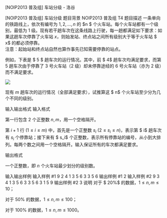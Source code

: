 



[NOIP2013 普及组] 车站分级 - 洛谷














[NOIP2013 普及组] 车站分级
题目背景
NOIP2013 普及组 T4
题目描述
一条单向的铁路线上，依次有编号为 $1, 2, …, n$ 的 $n $ 个火车站。每个火车站都有一个级别，最低为 $1$ 级。现有若干趟车次在这条线路上行驶，每一趟都满足如下要求：如果这趟车次停靠了火车站 $x$，则始发站、终点站之间所有级别大于等于火车站 $ x$ 的都必须停靠。  
注意：起始站和终点站自然也算作事先已知需要停靠的站点。

例如，下表是 $ 5 $ 趟车次的运行情况。其中，前 $ 4$ 趟车次均满足要求，而第 $5$ 趟车次由于停靠了 $3$ 号火车站（$2$ 级）却未停靠途经的 $6$ 号火车站（亦为 $2$ 级）而不满足要求。



 ![](https://cdn.luogu.com.cn/upload/pic/1238.png) 

现有 $m$ 趟车次的运行情况（全部满足要求），试推算这 $ n$ 个火车站至少分为几个不同的级别。

输入输出格式
输入格式

第一行包含 $2$ 个正整数 $n, m$，用一个空格隔开。

第 $i + 1$ 行 $(1 ≤ i ≤ m)$ 中，首先是一个正整数 $s_i\ (2 ≤ s_i ≤ n)$，表示第 $ i$ 趟车次有 $s_i$ 个停靠站；接下来有 $ s_i$ 个正整数，表示所有停靠站的编号，从小到大排列。每两个数之间用一个空格隔开。输入保证所有的车次都满足要求。

输出格式

一个正整数，即 $n$ 个火车站最少划分的级别数。

输入输出样例
输入样例 #1
9 2 
4 1 3 5 6 
3 3 5 6 
输出样例 #1
2
输入样例 #2
9 3 
4 1 3 5 6 
3 3 5 6 
3 1 5 9 
输出样例 #2
3
说明
对于 $ 20\%$ 的数据，$1 ≤ n, m ≤ 10$；

对于 $50\%$ 的数据，$1 ≤ n, m ≤ 100$；

对于 $100\%$ 的数据，$1 ≤ n, m ≤ 1000$。







